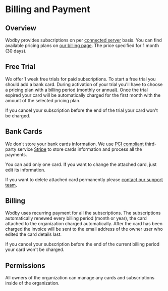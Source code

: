 # Billing and Payment

## Overview

Wodby provides subscriptions on per [connected server](../servers/README.md) basis. You can find available pricing plans on <a href="https://wodby.com/pricing-plans" target="_blank">our billing page</a>. The price specified for 1 month (30 days).

## Free Trial

We offer 1 week free trials for paid subscriptions. To start a free trial you should add a bank card. During activation of your trial you'll have to choose a pricing plan with a billing period (monthly or annual). Once the trial expired your card will be automatically charged for the first month with the amount of the selected pricing plan.

If you cancel your subscription before the end of the trial your card won't be charged. 
  
## Bank Cards

We don't store your bank cards information. We use <a href="https://support.stripe.com/questions/is-stripe-pci-compliant" target="_blank">PCI compliant</a> third-party service <a href="http://stripe.com">Stripe</a> to store cards information and process all the payments.

You can add only one card. If you want to change the attached card, just edit its information. 
 
If you want to delete attached card permanently please [contact our support team](../product/support.md).

## Billing

Wodby uses recurring payment for all the subscriptions. The subscriptions automatically renewed every billing period (month or year), the card attached to the organization charged automatically. After the card has been charged the invoice will be sent to the email address of the owner user who edited the card details last. 

If you cancel your subscription before the end of the current billing period your card won't be charged.

## Permissions

All owners of the organization can manage any cards and subscriptions inside of the organization. 